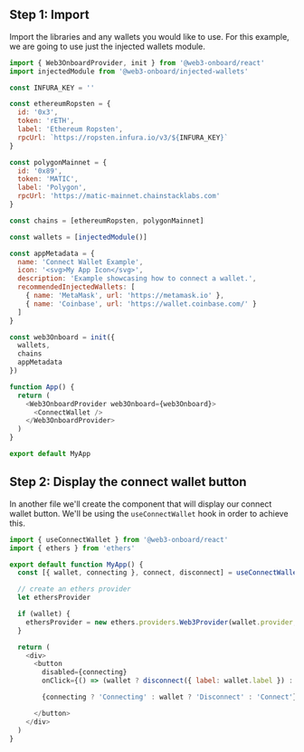 
## Step 1: Import

Import the libraries and any wallets you would like to use. For this example, we are going to use just the injected wallets module.


```js title="App.tsx"
import { Web3OnboardProvider, init } from '@web3-onboard/react'
import injectedModule from '@web3-onboard/injected-wallets'

const INFURA_KEY = ''

const ethereumRopsten = {
  id: '0x3',
  token: 'rETH',
  label: 'Ethereum Ropsten',
  rpcUrl: `https://ropsten.infura.io/v3/${INFURA_KEY}`
}

const polygonMainnet = {
  id: '0x89',
  token: 'MATIC',
  label: 'Polygon',
  rpcUrl: 'https://matic-mainnet.chainstacklabs.com'
}

const chains = [ethereumRopsten, polygonMainnet]

const wallets = [injectedModule()]

const appMetadata = {
  name: 'Connect Wallet Example',
  icon: '<svg>My App Icon</svg>',
  description: 'Example showcasing how to connect a wallet.',
  recommendedInjectedWallets: [
    { name: 'MetaMask', url: 'https://metamask.io' },
    { name: 'Coinbase', url: 'https://wallet.coinbase.com/' }
  ]
}

const web3Onboard = init({
  wallets,
  chains
  appMetadata
})

function App() {
  return (
    <Web3OnboardProvider web3Onboard={web3Onboard}>
      <ConnectWallet />
    </Web3OnboardProvider>
  )
}

export default MyApp
```

## Step 2: Display the connect wallet button

In another file we'll create the component that will display our connect wallet button. We'll be using the `useConnectWallet` hook in order to achieve this.

```js title="ConnectWallet.tsx"
import { useConnectWallet } from '@web3-onboard/react'
import { ethers } from 'ethers'

export default function MyApp() {
  const [{ wallet, connecting }, connect, disconnect] = useConnectWallet()

  // create an ethers provider
  let ethersProvider

  if (wallet) {
    ethersProvider = new ethers.providers.Web3Provider(wallet.provider, 'any')
  }

  return (
    <div>
      <button
        disabled={connecting}
        onClick={() => (wallet ? disconnect({ label: wallet.label }) : connect())}>

        {connecting ? 'Connecting' : wallet ? 'Disconnect' : 'Connect'}

      </button>
    </div>
  )
}
```
